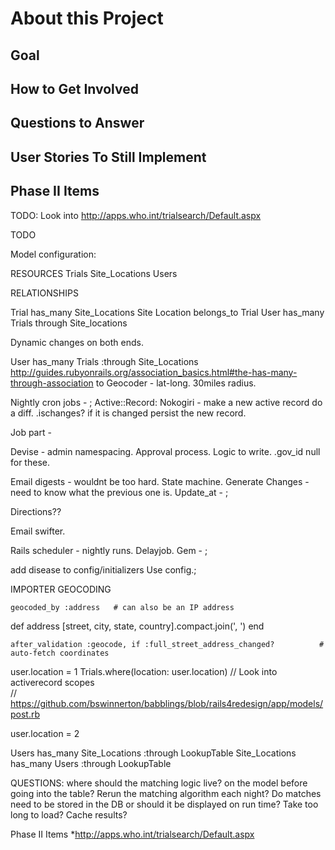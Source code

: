 About this Project
=======


Goal
-----------


How to Get Involved
-----------



Questions to Answer
-----------


User Stories To Still Implement
-----------


Phase II Items
-----------


TODO:
Look into http://apps.who.int/trialsearch/Default.aspx

TODO


Model configuration:

RESOURCES
Trials
Site_Locations
Users

RELATIONSHIPS

Trial has_many Site_Locations
Site Location belongs_to Trial
User has_many Trials through Site_locations 

Dynamic changes on both ends. 



User has_many Trials :through Site_Locations
http://guides.rubyonrails.org/association_basics.html#the-has-many-through-association
to 
Geocoder - lat-long. 30miles radius.

Nightly cron jobs - ;
Active::Record: Nokogiri - make a new active record do a diff.
.ischanges? if it is changed persist the new record.

Job part - 

Devise - admin namespacing. Approval process. Logic to write.
.gov_id null for these.

Email digests - wouldnt be too hard. State machine. 
Generate Changes - need to know what the previous one is. 
Update_at - ;

Directions??

Email swifter. 

Rails scheduler - nightly runs. Delayjob. Gem - ;

add disease to config/initializers  Use config.;


IMPORTER GEOCODING

	geocoded_by :address   # can also be an IP address

def address
  [street, city, state, country].compact.join(', ')
end

	after_validation :geocode, if :full_street_address_changed?          # auto-fetch coordinates	




user.location = 1
Trials.where(location: user.location) // Look into activerecord scopes	
// https://github.com/bswinnerton/babblings/blob/rails4redesign/app/models/post.rb

user.location = 2

Users has_many Site_Locations :through LookupTable
Site_Locations has_many Users :through LookupTable 


QUESTIONS: where should the matching logic live?
on the model before going into the table? Rerun the matching algorithm each night?
Do matches need to be stored in the DB or should it be displayed on run time? Take too long to load? Cache results?



Phase II Items
*http://apps.who.int/trialsearch/Default.aspx
